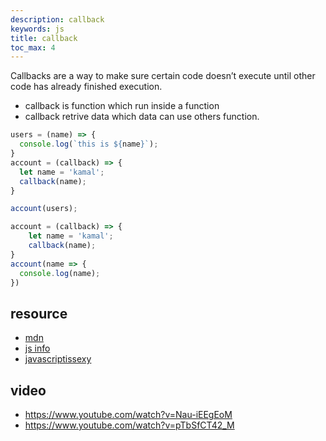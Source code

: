 ```yaml
---
description: callback
keywords: js
title: callback
toc_max: 4
---
```


 Callbacks are a way to make sure certain code doesn’t execute until other code has already finished execution.

 * callback is function which run inside a function
 * callback retrive data which data can use others function.


```js
users = (name) => {
  console.log(`this is ${name}`);
}
account = (callback) => {
  let name = 'kamal';
  callback(name);
}

account(users);

```

```js
account = (callback) => {
    let name = 'kamal';
    callback(name);
}
account(name => {
  console.log(name);
})
```


## resource

* [mdn](https://developer.mozilla.org/en-US/docs/Glossary/Callback_function)
* [js info](https://javascript.info/callbacks)
* [javascriptissexy](http://javascriptissexy.com/understand-javascript-callback-functions-and-use-them/)

## video

* https://www.youtube.com/watch?v=Nau-iEEgEoM
* https://www.youtube.com/watch?v=pTbSfCT42_M
